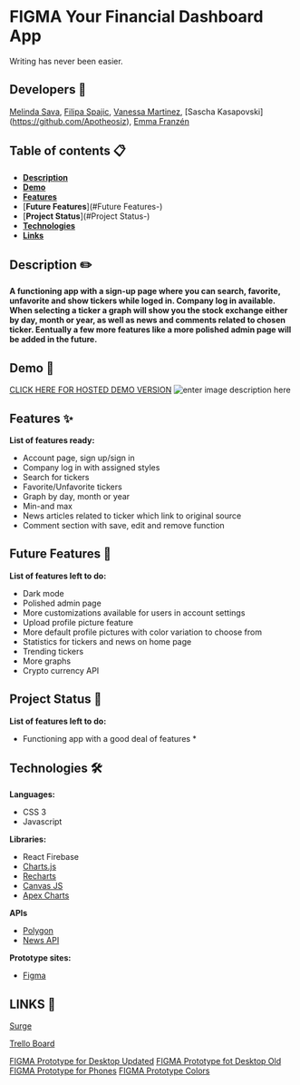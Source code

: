 # FIGMA Your Financial Dashboard App

<Logo here>
 
Writing has never been easier.
## Developers 👷

[Melinda Sava](https://github.com/mellyynda), [Filipa Spajic](https://github.com/cr4y0n), [Vanessa Martinez](https://github.com/Vaanessa), [Sascha Kasapovski] (https://github.com/Apotheosiz), [Emma Franzén](https://github.com/EmmaFranzen)

## Table of contents 📋
* [**Description**](#Description-)  
* [**Demo**](#Demo-)
* [**Features**](#Features-)
* [**Future Features**](#Future Features-)
* [**Project Status**](#Project Status-)
* [**Technologies**](#Technologies-)
* [**Links**](#Links-)



## Description ✏️

<FINK logo here>

****A functioning app with a sign-up page where you can search, favorite, unfavorite and show tickers while loged in. Company log in available. When selecting a ticker a graph will show you the stock exchange either by day, month or year, as well as news and comments related to chosen ticker. Eentually a few more features like a more polished admin page will be added in the future.****


## Demo 📸
[CLICK HERE FOR HOSTED DEMO VERSION](http://finance_and_stocks_ladies.surge.sh/)
![enter image description here](image.png)



## Features ✨
**List of features ready:**
* Account page, sign up/sign in
* Company log in with assigned styles
* Search for tickers
* Favorite/Unfavorite tickers
* Graph by day, month or year
* Min-and max
* News articles related to ticker which link to original source 
* Comment section with save, edit and remove function

## Future Features 🔮
**List of features left to do:**
* Dark mode
* Polished admin page
* More customizations available for users in account settings
* Upload profile picture feature
* More default profile pictures with color variation to choose from
* Statistics for tickers and news on home page
* Trending tickers
* More graphs
* Crypto currency API


## Project Status 📃
**List of features left to do:**
* Functioning app with a good deal of features *

## Technologies 🛠
**Languages:**
 - CSS 3
 - Javascript

**Libraries:**
- React Firebase
- [Charts.js](https://www.chartjs.org/)
- [Recharts](https://recharts.org/en-US/)
- [Canvas JS](https://canvasjs.com/javascript-candlestick-chart/)
- [Apex Charts](https://apexcharts.com/javascript-chart-demos/candlestick-charts/)

**APIs**
- [Polygon](https://polygon.io/)
- [News API](https://newsapi.org/docs/get-started)
    
**Prototype sites:**
-  [Figma](https://www.figma.com/)

## LINKS 🔗

[Surge](http://finance_and_stocks_ladies.surge.sh/)

[Trello Board](https://trello.com/b/My2vmXXG/tp2)

[FIGMA Prototype for Desktop Updated](https://www.figma.com/file/AuE4RMzRrzPnJ5or4vCQ5S/Untitled?node-id=0%3A1)
[FIGMA Prototype fot Desktop Old](https://www.figma.com/file/OMpkcUXgKIBRCjtFRRtPEe/Untitled?node-id=0%3A1)
[FIGMA Prototype for Phones](https://www.figma.com/file/aAqVMGOUdihnXUbeRR6olj/TP2-mobile-prototype?node-id=0%3A1)
[FIGMA Prototype Colors](https://www.figma.com/file/TgqNneJZhTUzUbhQJk7Uof/Untitled?node-id=0%3A1)
